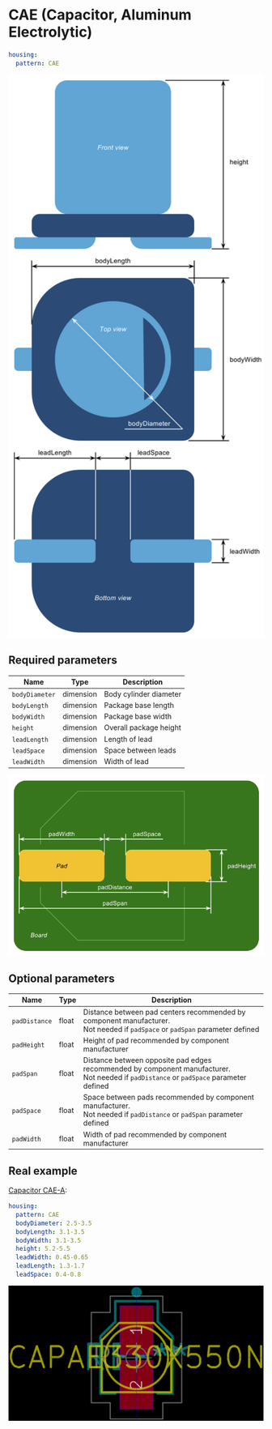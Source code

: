 CAE (Capacitor, Aluminum Electrolytic)
======================================

```yaml
housing:
  pattern: CAE
```

<center><img src="/img/patterns/cae/cae.svg" width="700" alt="CAE Package"></center>

Required parameters
-------------------

| Name | Type | Description |
|------|------|-------------|
| `bodyDiameter` | dimension | Body cylinder diameter |
| `bodyLength` | dimension | Package base length |
| `bodyWidth` | dimension | Package base width |
| `height` | dimension | Overall package height |
| `leadLength` | dimension | Length of lead |
| `leadSpace` | dimension | Space between leads |
| `leadWidth` | dimension | Width of lead |

<center><img src="/img/patterns/cae/cae_pattern.svg" width="700" alt="CAE Pattern"></center>

Optional parameters
-------------------

| Name | Type | Description |
|------|------|-------------|
| `padDistance` | float | Distance between pad centers recommended by component manufacturer.<br/>Not needed if `padSpace` or `padSpan` parameter defined |
| `padHeight` | float | Height of pad recommended by component manufacturer |
| `padSpan` | float | Distance between opposite pad edges recommended by component manufacturer.<br/>Not needed if `padDistance` or `padSpace` parameter defined |
| `padSpace` | float | Space between pads recommended by component manufacturer.<br/>Not needed if `padDistance` or `padSpan` parameter defined |
| `padWidth` | float | Width of pad recommended by component manufacturer |

Real example
------------

[Capacitor CAE-A](https://github.com/qeda/library/blob/master/capacitor/cae-a.yaml):

```yaml
housing:
  pattern: CAE
  bodyDiameter: 2.5-3.5
  bodyLength: 3.1-3.5
  bodyWidth: 3.1-3.5
  height: 5.2-5.5
  leadWidth: 0.45-0.65
  leadLength: 1.3-1.7
  leadSpace: 0.4-0.8
```

<center><img src="/img/patterns/cae/cae-a.png" width="1059" alt="Capacitor CAE-A"></center>
